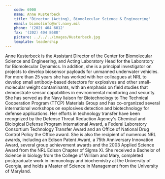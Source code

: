 ```yaml
---
    code: 6900
    name: Anne Kusterbeck
    title: "Director (Acting), Biomolecular Science & Engineering"
    email: biomolinfo@nrl.navy.mil
    phone: '(202) 404 6012'
    fax: '(202) 404 8688'
    picture: ../../../images/Kusterbeck.jpg
    template: leadership
---
```


Anne Kusterbeck is the Assistant Director of the Center for Biomolecular Science and Engineering, and Acting Laboratory Head for the Laboratory for Biomolecular Dynamics. In addition, she is a principal investigator on projects to develop biosensor payloads for unmanned underwater vehicles. For more than 25 years she has worked with her colleagues at NRL to develop small antibody-based detectors for explosives and other small-molecular weight contaminants, with an emphasis on field studies that demonstrate sensor capabilities in environmental monitoring and security. She has served as the Navy liaison for Biotechnology to The Technical Cooperation Program (TTCP) Materials Group and has co-organized several international workshops on explosives detection and biotechnology for defense applications. Her efforts in technology transfer have been recognized by the Defense Threat Reduction Agency's Chemical and Biological Defense Program International Award, a Federal Laboratory Consortium Technology Transfer Award and an Office of National Drug Control Policy the Office award. She is also the recipient of numerous NRL awards, including an Edison Patent Award, a 75th Anniversary Innovation Award, several group achievement awards and the 2003 Applied Science Award from the NRL Edison Chapter of Sigma Xi. She received a Bachelor of Science in biology from the College of William and Mary, completed postgraduate work in immunology and biochemistry at the University of Georgia, and holds a Master of Science in Management from the University of Maryland.